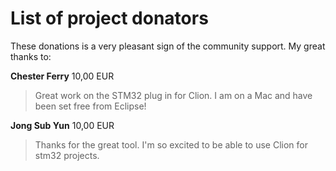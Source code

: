 List of project donators
===

These donations is a very pleasant sign of the community support. My great thanks to:

**Chester Ferry** 10,00 EUR

> Great work on the STM32 plug in for Clion. I am on a Mac and have been set free from Eclipse!

**Jong Sub Yun** 10,00 EUR
>	Thanks for the great tool. I'm so excited to be able to use Clion for stm32 projects.

